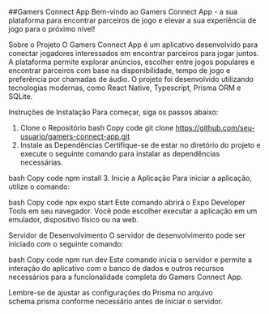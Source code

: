 ##Gamers Connect App
Bem-vindo ao Gamers Connect App - a sua plataforma para encontrar parceiros de jogo e elevar a sua experiência de jogo para o próximo nível!

Sobre o Projeto
O Gamers Connect App é um aplicativo desenvolvido para conectar jogadores interessados em encontrar parceiros para jogar juntos. A plataforma permite explorar anúncios, escolher entre jogos populares e encontrar parceiros com base na disponibilidade, tempo de jogo e preferência por chamadas de áudio. O projeto foi desenvolvido utilizando tecnologias modernas, como React Native, Typescript, Prisma ORM e SQLite.

Instruções de Instalação
Para começar, siga os passos abaixo:

1. Clone o Repositório
bash
Copy code
git clone https://github.com/seu-usuario/gamers-connect-app.git
2. Instale as Dependências
Certifique-se de estar no diretório do projeto e execute o seguinte comando para instalar as dependências necessárias.

bash
Copy code
npm install
3. Inicie a Aplicação
Para iniciar a aplicação, utilize o comando:

bash
Copy code
npx expo start
Este comando abrirá o Expo Developer Tools em seu navegador. Você pode escolher executar a aplicação em um emulador, dispositivo físico ou na web.

Servidor de Desenvolvimento
O servidor de desenvolvimento pode ser iniciado com o seguinte comando:

bash
Copy code
npm run dev
Este comando inicia o servidor e permite a interação do aplicativo com o banco de dados e outros recursos necessários para a funcionalidade completa do Gamers Connect App.

Lembre-se de ajustar as configurações do Prisma no arquivo schema.prisma conforme necessário antes de iniciar o servidor.
